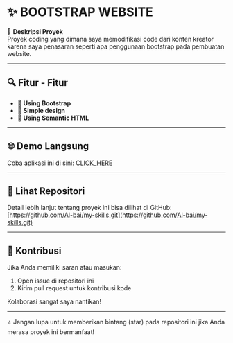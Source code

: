 # ✨ BOOTSTRAP WEBSITE  

🚀 **Deskripsi Proyek**  
Proyek coding yang dimana saya memodifikasi code dari konten kreator karena saya penasaran seperti apa penggunaan bootstrap pada pembuatan website. 

---

## 🔍 **Fitur - Fitur**  
- 🔰 **Using Bootstrap**  
- 🔰 **Simple design**  
- 🔰 **Using Semantic HTML**  

---

## 🌐 **Demo Langsung**  
Coba aplikasi ini di sini: [CLICK_HERE](https://al-bai.github.io/Tarot-Arknighst-/)  

---

## 📂 **Lihat Repositori**  
Detail lebih lanjut tentang proyek ini bisa dilihat di GitHub:  
[https://github.com/Al-bai/my-skills.git](https://github.com/Al-bai/my-skills.git)  

---

## 💬 **Kontribusi**  
Jika Anda memiliki saran atau masukan:  
1. Open issue di repositori ini  
2. Kirim pull request untuk kontribusi kode  

Kolaborasi sangat saya nantikan!  

---  
⭐ Jangan lupa untuk memberikan bintang (star) pada repositori ini jika Anda merasa proyek ini bermanfaat!
